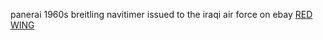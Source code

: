 panerai 1960s breitling navitimer issued to the iraqi air force on ebay
 <a href="http://www.goturethane.com/Style/jpshoessneaker.asp?cheap=c30.html" title="RED WING">RED WING</a>